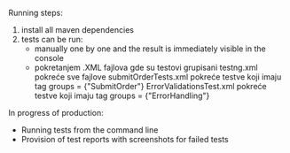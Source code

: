 
Running steps:
1. install all maven dependencies
2. tests can be run:
   - manually one by one and the result is immediately visible in the console
   - pokretanjem .XML fajlova gde su testovi grupisani
       testng.xml pokreće sve fajlove
       submitOrderTests.xml pokreće testve koji imaju tag groups = {"SubmitOrder"}
       ErrorValidationsTest.xml pokreće testve koji imaju tag groups = {"ErrorHandling"}

In progress of production:
- Running tests from the command line
- Provision of test reports with screenshots for failed tests